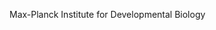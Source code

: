[//]: # (Created by ./bin/manage_files.pl from ./species/Pristionchus_pacificus/PRJNA12644/Pristionchus_pacificus_PRJNA12644.summary.html on Thu Jun 11 13:45:28 2020)
Max-Planck Institute for Developmental Biology
